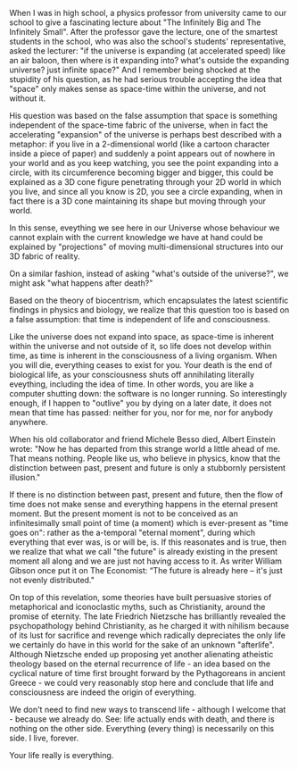 When I was in high school, a physics professor from university came to our school to give a fascinating lecture about "The Infinitely Big and The Infinitely Small".
After the professor gave the lecture, one of the smartest students in the school, who was also the school's students' representative, asked the lecturer: "if the universe is expanding (at accelerated speed) like an air baloon, then where is it expanding into? what's outside the expanding universe? just infinite space?"
And I remember being shocked at the stupidity of his question, as he had serious trouble accepting the idea that "space" only makes sense as space-time within the universe, and not without it.

His question was based on the false assumption that space is something independent of the space-time fabric of the universe, when in fact the accelerating "expansion" of the universe is perhaps best described with a metaphor: if you live in a 2-dimensional world (like a cartoon character inside a piece of paper) and suddenly a point appears out of nowhere in your world and as you keep watching, you see the point expanding into a circle, with its circumference becoming bigger and bigger, this could be explained as a 3D cone figure penetrating through your 2D world in which you live, and since all you know is 2D, you see a circle expanding, when in fact there is a 3D cone maintaining its shape but moving through your world.

In this sense, eveything we see here in our Universe whose behaviour we cannot explain with the current knowledge we have at hand could be explained by "projections" of moving multi-dimensional structures into our 3D fabric of reality.

On a similar fashion, instead of asking "what's outside of the universe?", we might ask "what happens after death?"

Based on the theory of biocentrism, which encapsulates the latest scientific findings in physics and biology, we realize that this question too is based on a false assumption: that time is independent of life and consciousness.

Like the universe does not expand into space, as space-time is inherent within the universe and not outside of it, so life does not develop within time, as time is inherent in the consciousness of a living organism.
When you will die, everything ceases to exist for you.
Your death is the end of biological life, as your consciousness shuts off annihilating literally eveything, including the idea of time.
In other words, you are like a computer shutting down: the software is no longer running.
So interestingly enough, if I happen to "outlive" you by dying on a later date, it does not mean that time has passed: neither for you, nor for me, nor for anybody anywhere.

When his old collaborator and friend Michele Besso died, Albert Einstein wrote:
"Now he has departed from this strange world a little ahead of me.
That means nothing. People like us, who believe in physics, know that the distinction between past, present and future is only a stubbornly persistent illusion."

If there is no distinction between past, present and future, then the flow of time does not make sense and everything happens in the eternal present moment.
But the present moment is not to be conceived as an infinitesimally small point of time (a moment) which is ever-present as "time goes on":  rather as the a-temporal "eternal moment", during which everything that ever was, is or will be, is.
If this reasonates and is true, then we realize that what we call "the future" is already existing in the present moment all along and we are just not having access to it.
As writer William Gibson once put it on The Economist: “The future is already here – it's just not evenly distributed."

On top of this revelation, some theories have built persuasive stories of metaphorical and iconoclastic myths, such as Christianity, around the promise of eternity.
The late Friedrich Nietzsche has brilliantly revealed the psychopathology behind Christianity, as he charged it with nihilism because of its lust for sacrifice and revenge which radically depreciates the only life we certainly do have in this world for the sake of an unknown "afterlife".
Although Nietzsche ended up proposing yet another alienating atheistic theology based on the eternal recurrence of life - an idea based on the cyclical nature of time first brought forward by the Pythagoreans in ancient Greece - we could very reasonably stop here and conclude that life and consciousness are indeed the origin of everything.

We don't need to find new ways to transcend life - although I welcome that - because we already do.
See: life actually ends with death, and there is nothing on the other side.
Everything (every thing) is necessarily on this side.
I live, forever.

Your life really is everything.
